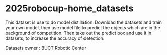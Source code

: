 # 2025robocup-home_datasets
This dataset is use to do model distillation. Download the datasets and train your own model, then use model file to predict the objects which are in the background of competition. Then take out the predict box and use it in datasets, to increase the accuracy of detection.

Datasets owner : BUCT Robotic Center
